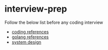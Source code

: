 # interview-prep

Follow the below list before any coding interview

* [coding references](./technical/coding/references.md)
* [golang references](./technical/golang/references.md)
* [system design](./technical/system_design/references.md)
